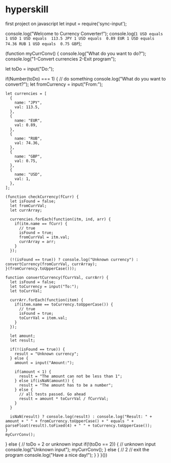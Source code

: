 # hyperskill
first project on javascript
 let input = require('sync-input');

console.log("Welcome to Currency Converter!");
console.log(`1 USD equals  1 USD
1 USD equals  113.5 JPY
1 USD equals  0.89 EUR
1 USD equals  74.36 RUB
1 USD equals  0.75 GBP`);

(function myCurrConv() {
  console.log("What do you want to do?");
  console.log("1-Convert currencies 2-Exit program");
  
  let toDo = input("Do:");
  
  if(Number(toDo) === 1) {
    // do something
    console.log("What do you want to convert?");
    let fromCurrency = input("From:");
    
    let currencies = [
      {
        name: "JPY",
        val: 113.5,
      },
      {
        name: "EUR",
        val: 0.89,
      },
      {
        name: "RUB",
        val: 74.36,
      },
      {
        name: "GBP",
        val: 0.75,
      },
      {
        name: "USD",
        val: 1,
      },
    ];
    
    (function checkCurrency(fCurr) {
      let isFound = false;
      let fromCurrVal;
      let currArray;
      
      currencies.forEach(function(itm, ind, arr) {
        if(itm.name == fCurr) {
          // true
          isFound = true;
          fromCurrVal = itm.val;
          currArray = arr;
        }
      });
      
      (!(isFound == true)) ? console.log("Unknown currency") : convertCurrency(fromCurrVal, currArray);
    }(fromCurrency.toUpperCase()));
    
    function convertCurrency(fCurrVal, currArr) {
      let isFound = false;
      let toCurrency = input("To:");
      let toCurrVal;
      
      currArr.forEach(function(item) {
        if(item.name == toCurrency.toUpperCase()) {
          // true
          isFound = true;
          toCurrVal = item.val;
        }
      });
      
      let amount;
      let result;
      
      if(!(isFound == true)) {
        result = "Unknown currency";
      } else {
        amount = input("Amount:");
        
        if(amount < 1) {
          result = "The amount can not be less than 1";
        } else if(isNaN(amount)) {
          result = "The amount has to be a number";
        } else {
          // all tests passed. Go ahead
          result = amount * toCurrVal / fCurrVal;
        }
      }
      
      isNaN(result) ? console.log(result) : console.log("Result: " + amount + " " + fromCurrency.toUpperCase() + " equals " + parseFloat(result).toFixed(4) + " " + toCurrency.toUpperCase());
    }
    myCurrConv();
  } else {
    // toDo = 2 or unknown input
    if(!(toDo == 2)) {
      // unknown input
      console.log("Unknown input");
      myCurrConv();
    } else {
      // 2
      // exit the program
      console.log("Have a nice day!");
    }
  }
}())
